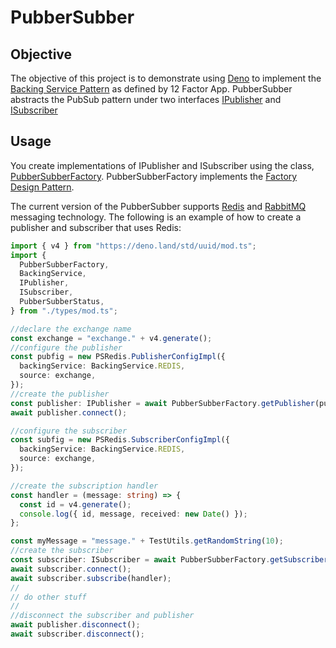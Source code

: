 # PubberSubber

## Objective

The objective of this project is to demonstrate using [Deno](https://www.deno.land) to implement the [Backing Service Pattern](https://12factor.net/backing-services) as defined by 12 Factor App. PubberSubber abstracts the PubSub pattern under two interfaces [IPublisher](./types/pubbersubber.ts) and [ISubscriber](./types/pubbersubber.ts)

## Usage

You create implementations of IPublisher and ISubscriber using the class, [PubberSubberFactory](./types/pubbersubber_factory.ts). PubberSubberFactory implements the [Factory Design Pattern](https://en.wikipedia.org/wiki/Factory_method_pattern).

The current version of the PubberSubber supports [Redis](https://redislabs.com/) and [RabbitMQ](https://www.rabbitmq.com/) messaging technology. The following is an example of how to create a publisher and subscriber that uses Redis:

```typescript
import { v4 } from "https://deno.land/std/uuid/mod.ts";
import {
  PubberSubberFactory,
  BackingService,
  IPublisher,
  ISubscriber,
  PubberSubberStatus,
} from "./types/mod.ts";

//declare the exchange name
const exchange = "exchange." + v4.generate();
//configure the publisher
const pubfig = new PSRedis.PublisherConfigImpl({
  backingService: BackingService.REDIS,
  source: exchange,
});
//create the publisher
const publisher: IPublisher = await PubberSubberFactory.getPublisher(pubfig);
await publisher.connect();

//configure the subscriber
const subfig = new PSRedis.SubscriberConfigImpl({
  backingService: BackingService.REDIS,
  source: exchange,
});

//create the subscription handler
const handler = (message: string) => {
  const id = v4.generate();
  console.log({ id, message, received: new Date() });
};

const myMessage = "message." + TestUtils.getRandomString(10);
//create the subscriber
const subscriber: ISubscriber = await PubberSubberFactory.getSubscriber(subfig);
await subscriber.connect();
await subscriber.subscribe(handler);
//
// do other stuff
//
//disconnect the subscriber and publisher
await publisher.disconnect();
await subscriber.disconnect();
```
